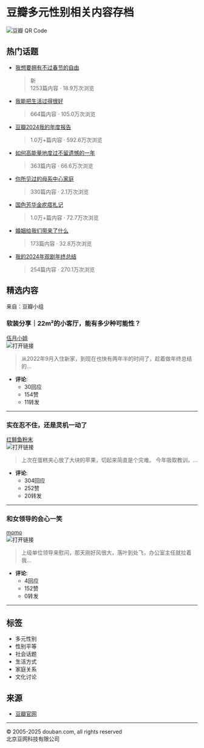 # 豆瓣多元性别相关内容存档

![豆瓣 QR Code](https://img1.doubanio.com/f/sns/1cad523e614ec4ecb6bf91b054436bb79098a958/pics/sns/anony_home/doubanapp_qrcode.png)

## 热门话题

- [我想要拥有不过春节的自由](https://www.douban.com/gallery/topic/3665555/) 
  > 新  
  > 1253篇内容 · 18.9万次浏览

- [我能把生活过得很好](https://www.douban.com/search?q=%23%E6%88%91%E8%83%BD%E6%8A%8A%E7%94%9F%E6%B4%BB%E8%BF%87%E5%BE%97%E5%BE%88%E5%A5%BD%23)  
  > 664篇内容 · 105.0万次浏览

- [豆瓣2024我的年度报告](https://www.douban.com/gallery/topic/3665424/)  
  > 1.0万+篇内容 · 592.6万次浏览

- [如何高能量地度过不留遗憾的一年](https://www.douban.com/search?q=%23%E5%A6%82%E4%BD%95%E9%AB%98%E8%83%BD%E9%87%8F%E5%9C%B0%E5%BA%A6%E8%BF%87%E4%B8%8D%E7%95%99%E9%81%97%E6%86%BE%E7%9A%84%E4%B8%80%E5%B9%B4%23)  
  > 363篇内容 · 66.6万次浏览

- [你所见过的母系中心家庭](https://www.douban.com/search?q=%23%E4%BD%A0%E6%89%80%E8%A7%81%E8%BF%87%E7%9A%84%E6%AF%8D%E7%B3%BB%E4%B8%AD%E5%BF%83%E5%AE%B6%E5%BA%AD%23)  
  > 330篇内容 · 2.1万次浏览

- [国色芳华金疙瘩札记](https://www.douban.com/gallery/topic/3665491/)  
  > 1.0万+篇内容 · 72.7万次浏览

- [婚姻给我们带来了什么](https://www.douban.com/search?q=%23%E5%A9%9A%E5%A7%BB%E7%BB%99%E6%88%91%E4%BB%AC%E5%B8%A6%E6%9D%A5%E4%BA%86%E4%BB%80%E4%B9%88%23)  
  > 173篇内容 · 32.8万次浏览

- [我的2024年观剧年终总结](https://www.douban.com/search?q=%23%E6%88%91%E7%9A%842024%E5%B9%B4%E8%A7%82%E5%89%A7%E5%B9%B4%E7%BB%88%E6%80%BB%E7%BB%93%23)  
  > 254篇内容 · 270.1万次浏览

## 精选内容

来自：豆瓣小组

### 软装分享｜22m²的小客厅，能有多少种可能性？

[伍月小姐](https://www.douban.com/people/180317523/)  
![打开链接](https://img9.doubanio.com/view/group_topic/large/public/p673275036.jpg)  
> 从2022年9月入住新家，到现在也快有两年半的时间了，趁着做年终总结的...

- **评论**:
  - 30回应 
  - 154赞 
  - 11转发

---

### 实在忍不住，还是灵机一动了

[红鲱鱼粉末](https://www.douban.com/people/181083063/)  
![打开链接](https://img1.doubanio.com/view/group_topic/large/public/p674304159.jpg)  
> 上次在蛋糕夹心放了大块的苹果，切起来简直是个灾难。 今年吸取教训，…

- **评论**:
  - 304回应 
  - 252赞 
  - 20转发

---

### 和女领导的会心一笑

[momo](https://www.douban.com/people/205082206/)  
![打开链接](https://img3.doubanio.com/icon/u205082206-3.jpg)  
> 上级单位领导来慰问，那天刚好风很大，落叶到处飞，办公室主任就拉着我...

- **评论**:
  - 4回应 
  - 152赞 
  - 0转发

---

## 标签
- 多元性别
- 性别平等
- 社会话题
- 生活方式
- 家庭关系
- 文化讨论

## 来源
- [豆瓣官网](https://www.douban.com) 

---

© 2005-2025 douban.com, all rights reserved  
北京豆网科技有限公司